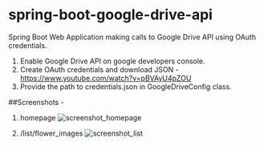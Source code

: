 # spring-boot-google-drive-api
Spring Boot Web Application making calls to Google Drive API using OAuth credentials.

1. Enable Google Drive API on google developers console.
2. Create OAuth credentials and download JSON - https://www.youtube.com/watch?v=pBVAyU4pZOU
3. Provide the path to credentials.json in GoogleDriveConfig class.


##Screenshots - 
1. homepage
![screenshot_homepage](https://user-images.githubusercontent.com/101360946/174493906-db6f529f-1d70-4356-860e-29fcd7bfd98c.png)

2. /list/flower_images
![screenshot_list](https://user-images.githubusercontent.com/101360946/174494147-85afe45e-6df2-4d91-b15b-973c227ef6b4.png)
